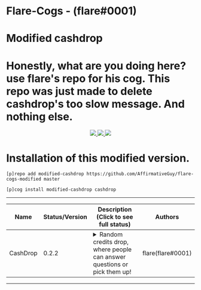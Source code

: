 # Flare-Cogs - (flare#0001)
# Modified cashdrop
# Honestly, what are you doing here? use flare's repo for his cog. This repo was just made to delete cashdrop's too slow message. And nothing else.
<p align="center">
  <a href="https://github.com/Cog-Creators/Red-DiscordBot/tree/V3/develop">
    <img src="https://img.shields.io/badge/Red%20DiscordBot-V3-red.svg">
    </a>
  <a href="https://github.com/Rapptz/discord.py">
    <img src="https://img.shields.io/badge/Discord.py-rewrite-blue.svg">
    </a>
  <a href="https://github.com/ambv/black">
    <img src="https://img.shields.io/badge/code%20style-black-000000.svg">
    </a>

</p>


# Installation of this modified version.
`[p]repo add modified-cashdrop https://github.com/AffirmativeGuy/flare-cogs-modified master`

`[p]cog install modified-cashdrop cashdrop`

---
| Name           | Status/Version   | Description (Click to see full status)                                                                                                                                                            | Authors                                  |
|----------------|------------------|---------------------------------------------------------------------------------------------------------------------------------------------------------------------------------------------------|------------------------------------------|
| CashDrop       | 0.2.2            | <details><summary>Random credits drop, where people can answer questions or pick them up!</summary></details>                                                                                     | flare(flare#0001)                        |
---


